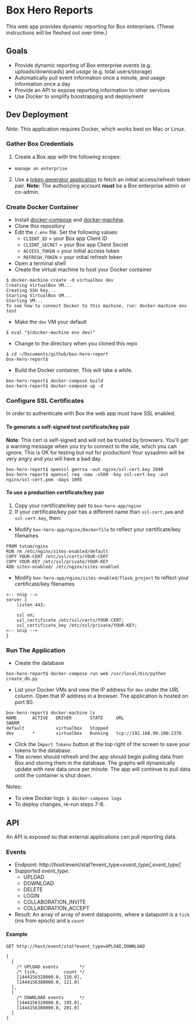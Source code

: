 # Box Hero Reports

This web app provides dynamic reporting for Box enterprises. (These instructions will be fleshed out over time.)

## Goals

* Provide dynamic reporting of Box enterprise *events* (e.g. uploads/downloads) and *usage* (e.g. total users/storage)
* Automatically pull event information once a minute, and usage information once a day
* Provide an API to expose reporting information to other services
* Use Docker to simplify boostrapping and deployment

## Dev Deployment

*Note*: This application requires Docker, which works best on Mac or Linux.

### Gather Box Credentials

1. Create a Box app with the following scopes:
  * `manage an enterprise`
2. Use a [token generator application](https://box-oauth2-mvc.azurewebsites.net) to fetch an initial access/refresh token pair. **Note:** The authorizing account **must** be a Box enterprise admin or co-admin.

### Create Docker Container

* Install [docker-compose](http://docs.docker.com/compose/install/) and [docker-machine](https://docs.docker.com/machine/#installation).
* Clone this repository
* Edit the `/.env` file. Set the following values:
   * `CLIENT_ID` = your Box app Client ID
   * `CLIENT_SECRET` = your Box app Client Secret
   * `ACCESS_TOKEN` = your initial access token
   * `REFRESH_TOKEN` = your initial refresh token
* Open a terminal shell
* Create the virtual machine to host your Docker container
```
$ docker-machine create -d virtualbox dev
Creating VirtualBox VM...
Creating SSH key...
Starting VirtualBox VM...
Starting VM...
To see how to connect Docker to this machine, run: docker-machine env test
```
* Make the `dev` VM your default
```
$ eval "$(docker-machine env dev)"
```
* Change to the directory when you cloned this repo
```
$ cd ~/Documents/github/box-hero-report
box-hero-report$
```
* Build the Docker container. This will take a while.
```
box-hero-report$ docker-compose build
box-hero-report$ docker-compose up -d
```

### Configure SSL Certificates

In order to authenticate with Box the web app must have SSL enabled.

#### To generate a self-signed test certificate/key pair

**Note**: This cert is self-signed and will not be trusted by browsers. You'll get a warning message when you try to connect to the site, which you can ignore. This is OK for testing but not for production! Your sysadmin will be very angry and you will have a bad day.

```
box-hero-report$ openssl genrsa -out nginx/ssl-cert.key 2048
box-hero-report$ openssl req -new -x509 -key ssl-cert.key -out nginx/ssl-cert.pem -days 1095
```

#### To use a production certificate/key pair

1. Copy your certificate/key pair to `box-hero-app/nginx`
2. If your certificate/key pair has a different name than `ssl-cert.pem` and `ssl-cert.key`, then:
 
* Modify `box-hero-app/nginx/Dockerfile` to reflect your certificate/key filenames
```
FROM tutum/nginx
RUN rm /etc/nginx/sites-enabled/default
COPY YOUR-CERT /etc/ssl/certs/YOUR-CERT
COPY YOUR-KEY /etc/ssl/private/YOUR-KEY
ADD sites-enabled/ /etc/nginx/sites-enabled
```
 * Modify `box-hero-app/nginx/sites-enabled/flask_project` to reflect your certificate/key filenames
```
<-- snip -->
server {
	listen 443;
	
	ssl on;
	ssl_certificate /etc/ssl/certs/YOUR-CERT;
	ssl_certificate_key /etc/ssl/private/YOUR-KEY;
<-- snip -->
}
```

### Run The Application

* Create the database
```
box-hero-report$ docker-compose run web /usr/local/bin/python create_db.py
```
* List your Docker VMs and view the IP address for `dev` under the *URL* column. Open that IP address in a browser. The application is hosted on port 80.
```
box-hero-report$ docker-machine ls
NAME      ACTIVE   DRIVER       STATE     URL                         SWARM
default            virtualbox   Stopped
dev       *        virtualbox   Running   tcp://192.168.99.100:2376
```
* Click the `Import Tokens` button at the top right of the screen to save your tokens to the database.
* The screen should refresh and the app should begin pulling data from Box and storing them in the database. The graphs will dynamically update with new data once per minute. The app will continue to pull data until the container is shut down.

Notes:
* To view Docker logs: `$ docker-compose logs`
* To deploy changes, re-run steps 7-8.

## API

An API is exposed so that external applications can pull reporting data.

### Events

* Endpoint: http://*host*/event/stat?event_type=*event_type[,event_type]*
* Supported *event_type*:
  * UPLOAD
  * DOWNLOAD
  * DELETE
  * LOGIN
  * COLLABORATION_INVITE
  * COLLABORATION_ACCEPT
* Result: An array of array of event datapoints, where a datapoint is a `tick` (ms from epoch) and a `count`

#### Example
```
GET http://host/event/stat?event_type=UPLOAD,DOWNLOAD

[
  [
    /* UPLOAD events        */
    /* tick,          count */
    [1444156320000.0, 110.0],
    [1444156380000.0, 121.0]
  ],
  [
    /* DOWNLOAD events      */
    [1444156320000.0, 195.0],
    [1444156380000.0, 201.0]
  ]
]
```
